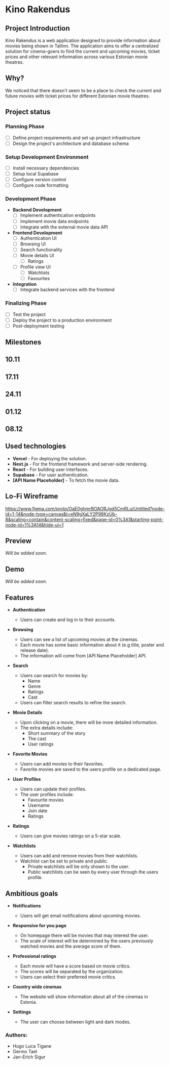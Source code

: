 # Kino Rakendus

## Project Introduction

Kino Rakendus is a web application designed to provide information about movies being shown in Tallinn. The application aims to offer a centralized solution for cinema-goers to find the current and upcoming movies, ticket prices and other relevant information across various Estonian movie theatres.

## Why?

We noticed that there doesn't seem to be a place to check the current and future movies with ticket prices for different Estonian movie theatres.

## Project status

### Planning Phase
  - [ ] Define project requirements and set up project infrastructure
  - [ ] Design the project's architecture and database schema
  
### Setup Development Environment
  - [ ] Install necessary dependencies
  - [ ] Setup local Supabase
  - [ ] Configure version control
  - [ ] Configure code formatting

### Development Phase
- **Backend Development**
    - [ ] Implement authentication endpoints
    - [ ] Implement movie data endpoints
    - [ ] Integrate with the external movie data API
  
- **Frontend Development**
  - [ ] Authentication UI
  - [ ] Browsing UI
  - [ ] Search functionality
  - [ ] Movie details UI
    - [ ] Ratings
  - [ ] Profile view UI
    - [ ] Watchlists
    - [ ] Favourites
  
- **Integration**
  - [ ] Integrate backend services with the frontend

### Finalizing Phase
  - [ ] Test the project
  - [ ] Deploy the project to a production environment
  - [ ] Post-deployment testing

## Milestones
**10.11**
   - 
**17.11**
   - 
**24.11**
   - 
**01.12**
   - 
**08.12**
   - 

## Used technologies

- **Vercel** - For deploying the solution.
- **Next.js** - For the frontend framework and server-side rendering.
- **React** - For building user interfaces.
- **Supabase** - For user authentication.
- **[API Name Placeholder]** - To fetch the movie data.

## Lo-Fi Wireframe
https://www.figma.com/proto/OaE0ghmrBOAORJgd5CmRLu/Untitled?node-id=1-14&node-type=canvas&t=eN9gXaLY2P98KzUb-8&scaling=contain&content-scaling=fixed&page-id=0%3A1&starting-point-node-id=1%3A14&hide-ui=1

## Preview
_Will be added soon._

## Demo
_Will be added soon._

## Features

- **Authentication**

  - Users can create and log in to their accounts.

- **Browsing**

  - Users can see a list of upcoming movies at the cinemas.
  - Each movie has some basic information about it (e.g title, poster and release date).
  - The information will come from [API Name Placeholder] API.

- **Search**

  - Users can search for movies by:
    - Name
    - Genre
    - Ratings
    - Cast
  - Users can filter search results to refine the search.

- **Movie Details**

  - Upon clicking on a movie, there will be more detailed information.
  - The extra details include:
    - Short summary of the story
    - The cast
    - User ratings

- **Favorite Movies**

  - Users can add movies to their favorites.
  - Favorite movies are saved to the users profile on a dedicated page.

- **User Profiles**
  - Users can update their profiles.
  - The user profiles include:
    - Favourite movies
    - Username
    - Join date
    - Ratings
  
- **Ratings**

  - Users can give movies ratings on a 5-star scale.

- **Watchlists**
  - Users can add and remove movies from their watchlists.
  - Watchlist can be set to private and public.
    - Private watchlists will be only shown to the user.
    - Public watchlists can be seen by every user through the users profile.

## Ambitious goals

- **Notifications**
  - Users will get email notifications about upcoming movies.

- **Responsive for you page**
  - On homepage there will be movies that may interest the user.
  - The scale of interest will be determined by the users previously watched movies and the average score of them.

- **Professional ratings**
  - Each movie will have a score based on movie critics.
  - The scores will be separated by the organization.
  - Users can select their preferred movie critics.

- **Country wide cinemas**
  - The website will show information about all of the cinemas in Estonia.

- **Settings**
  - The user can choose between light and dark modes.

### Authors:

- Hugo Luca Tigane
- Germo Tael
- Jan-Erich Sigur
